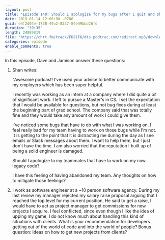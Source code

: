 ```yaml
---
layout: post
title: "Episode 140: Should I apologize for my bugs after I quit and should I become a project manager"
date: 2019-01-14 12:00:00 -0700
guid: e4f2d04e-1738-49a2-8337-84e49bbd26fd
duration: "29:35"
length: 24889819
file: "https://chrt.fm/track/FD81F6/dts.podtrac.com/redirect.mp3/download.softskills.audio/sse-140.mp3"
categories: episode
enable_comments: true
---
```


In this episode, Dave and Jamison answer these questions:

1. Shan writes:
   
   "Awesome podcast! I've used your advice to better communicate with my employers which has been super helpful.
   
   I recently was working as an intern at a company where I did quite a bit of significant work. I left to pursue a Master's in CS. I set the expectation that I would be available for questions, but not bug fixes during at least the beginning part of grad school. The company said that was totally fine and they would take any amount of work I could give them.
   
   I've noticed some bugs that have to do with what I was working on. I feel really bad for my team having to work on those bugs while I'm not. It is getting to the point that it is distracting me during the day as I see emails or Slack messages about them. I want to help them, but I just don't have the time. I am also worried that the reputation I built up of being a solid engineer is damaged.
   
   Should I apologize to my teammates that have to work on my now legacy code?
   
   I have this feeling of having abandoned my team. Any thoughts on how to mitigate those feelings?


2. I work as software engineer at a ~10 person software agency.
   During my last review my manager rejected my salary raise proposal arguing that I reached the top level for my current position. He said to get a raise,  I would have to act as project manager to get commissions for new projects I acquire. I feel conflicted, since even though I like the idea of upping my game, I do not know much about handling this kind of situations with clients. What is your recommendation for developers getting out of the world of code and into the world of people? Bonus question: Ideas on how to get new projects from clients?
